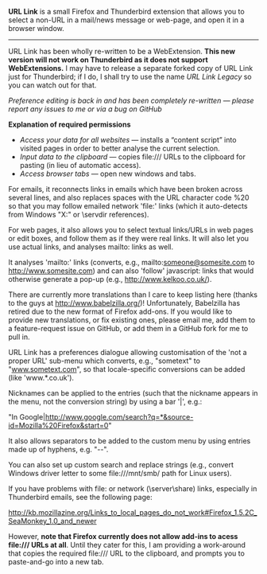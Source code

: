 **URL Link** is a small Firefox and Thunderbird extension that allows you to select a non-URL in a mail/news message or web-page, and open it in a browser window.
___
URL Link has been wholly re-written to be a WebExtension. **This new version will not work on Thunderbird as it does not support WebExtensions.** I may have to release a separate forked copy of URL Link just for Thunderbird; if I do, I shall try to use the name *URL Link Legacy* so you can watch out for that.

*Preference editing is back in and has been completely re-written — please report any issues to me or via a bug on GitHub*

**Explanation of required permissions**
* _Access your data for all websites_ — installs a “content script” into visited pages in order to better analyse the current selection.
* _Input data to the clipboard_ — copies file:/// URLs to the clipboard for pasting (in lieu of automatic access).
* _Access browser tabs_ — open new windows and tabs.


For emails, it reconnects links in emails which have been broken across several lines, and also replaces spaces with the URL character code %20 so that you may follow emailed network 'file:' links (which it auto-detects from Windows "X:" or \\servdir references).

For web pages, it also allows you to select textual links/URLs in web pages or edit boxes, and follow them as if they were real links. It will also let you use actual links, and analyses mailto: links as well.

It analyses 'mailto:' links (converts, e.g., mailto:someone@somesite.com to http://www.somesite.com) and can also 'follow' javascript: links that would otherwise generate a pop-up (e.g., http://www.kelkoo.co.uk/).

There are currently more translations than I care to keep listing here (thanks to the guys at http://www.babelzilla.org/)!  Unfortunately, Babelzilla has retired due to the new format of Firefox add-ons.  If you would like to provide new translations, or fix existing ones, please email me, add them to a feature-request issue on GitHub, or add them in a GitHub fork for me to pull in.


URL Link has a preferences dialogue allowing customisation of the 'not a proper URL' sub-menu which converts, e.g., "sometext" to "www.sometext.com", so that locale-specific conversions can be added (like 'www.*.co.uk').

Nicknames can be applied to the entries (such that the nickname appears in the menu, not the conversion string) by using a bar '|', e.g.:

"In Google|http://www.google.com/search?q=*&source-id=Mozilla%20Firefox&start=0"

It also allows separators to be added to the custom menu by using entries made up of hyphens, e.g. "--".

You can also set up custom search and replace strings (e.g., convert Windows driver letter to some file:///mnt/smb/ path for Linux users).


If you have problems with file: or network (\\server\share) links, especially in Thunderbird emails, see the following page:

http://kb.mozillazine.org/Links_to_local_pages_do_not_work#Firefox_1.5.2C_SeaMonkey_1.0_and_newer

However, **note that Firefox currently does not allow add-ins to acess file:/// URLs at all**.  Until they cater for this, I am providing a work-around that copies the required file:/// URL to the clipboard, and prompts you to paste-and-go into a new tab.
